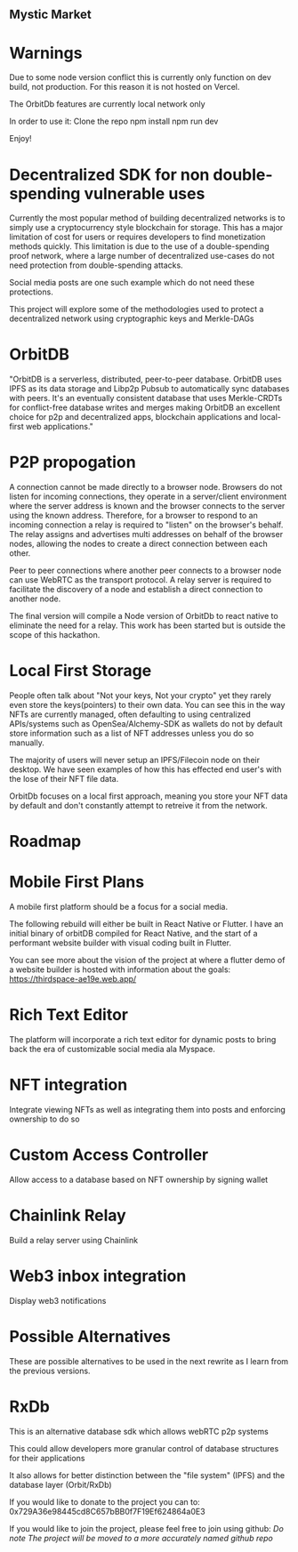 ## Mystic Market

# Warnings
Due to some node version conflict this is currently only function on dev build, not production.
For this reason it is not hosted on Vercel.

The OrbitDb features are currently local network only

In order to use it:
Clone the repo
npm install
npm run dev

Enjoy!

# Decentralized SDK for non double-spending vulnerable uses
Currently the most popular method of building decentralized networks is to simply use a cryptocurrency style blockchain for storage. This has a major limitation of cost for users or requires developers to find monetization methods quickly. This limitation is due to the use of a double-spending proof network, where a large number of decentralized use-cases do not need protection from double-spending attacks.

Social media posts are one such example which do not need these protections.

This project will explore some of the methodologies used to protect a decentralized network using cryptographic keys and Merkle-DAGs


# OrbitDB
"OrbitDB is a serverless, distributed, peer-to-peer database. OrbitDB uses IPFS as its data storage and Libp2p Pubsub to automatically sync databases with peers. It's an eventually consistent database that uses Merkle-CRDTs for conflict-free database writes and merges making OrbitDB an excellent choice for p2p and decentralized apps, blockchain applications and local-first web applications."

# P2P propogation
A connection cannot be made directly to a browser node. Browsers do not listen for incoming connections, they operate in a server/client environment where the server address is known and the browser connects to the server using the known address. Therefore, for a browser to respond to an incoming connection a relay is required to "listen" on the browser's behalf. The relay assigns and advertises multi addresses on behalf of the browser nodes, allowing the nodes to create a direct connection between each other.

Peer to peer connections where another peer connects to a browser node can use WebRTC as the transport protocol. A relay server is required to facilitate the discovery of a node and establish a direct connection to another node.

The final version will compile a Node version of OrbitDb to react native to eliminate the need for a relay.
This work has been started but is outside the scope of this hackathon.

# Local First Storage
People often talk about "Not your keys, Not your crypto" yet they rarely even store the keys(pointers) to their own data. You can see this in the way NFTs are currently managed, often defaulting to using centralized APIs/systems such as OpenSea/Alchemy-SDK as wallets do not by default store information such as a list of NFT addresses unless you do so manually.

The majority of users will never setup an IPFS/Filecoin node on their desktop. We have seen examples of how this has effected end user's with the lose of their NFT file data.

OrbitDb focuses on a local first approach, meaning you store your NFT data by default and don't constantly attempt to retreive it from the network.


# Roadmap

# Mobile First Plans

A mobile first platform should be a focus for a social media.

The following rebuild will either be built in React Native or Flutter. I have an initial binary of orbitDB compiled for React Native, and the start of a performant website builder with visual coding built in Flutter.

You can see more about the vision of the project at where a flutter demo of a website builder is hosted with information about the goals:
https://thirdspace-ae19e.web.app/


# Rich Text Editor
The platform will incorporate a rich text editor for dynamic posts to bring back the era of customizable social media ala Myspace.

# NFT integration
Integrate viewing NFTs as well as integrating them into posts and enforcing ownership to do so

# Custom Access Controller
Allow access to a database based on NFT ownership by signing wallet

# Chainlink Relay
Build a relay server using Chainlink

# Web3 inbox integration
Display web3 notifications

# Possible Alternatives

These are possible alternatives to be used in the next rewrite as I learn from the previous versions.

# RxDb
This is an alternative database sdk which allows webRTC p2p systems

This could allow developers more granular control of database structures for their applications

It also allows for better distinction between the "file system" (IPFS) and the database layer (Orbit/RxDb)



If you would like to donate to the project you can to: 0x729A36e98445cd8C657bBB0f7F19Ef624864a0E3

If you would like to join the project, please feel free to join using github:
*Do note*
*The project will be moved to a more accurately named github repo*